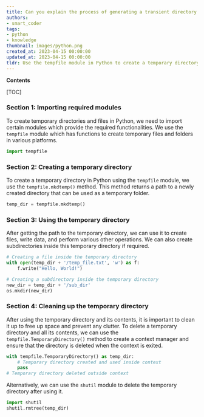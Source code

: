 ```yaml
---
title: Can you explain the process of generating a transient directory and retrieving its path or filename?
authors:
- smart_coder
tags:
- python
- knowledge
thumbnail: images/python.png
created_at: 2023-04-15 00:00:00
updated_at: 2023-04-15 00:00:00
tldr: Use the tempfile module in Python to create a temporary directory and get its file name/path.
---
```


**Contents**

[TOC]

### Section 1: Importing required modules

To create temporary directories and files in Python, we need to import certain modules which provide the required functionalities. We use the `tempfile` module which has functions to create temporary files and folders in various platforms.

```python
import tempfile
```

### Section 2: Creating a temporary directory

To create a temporary directory in Python using the `tempfile` module, we use the `tempfile.mkdtemp()` method. This method returns a path to a newly created directory that can be used as a temporary folder.

```python
temp_dir = tempfile.mkdtemp()
```

### Section 3: Using the temporary directory

After getting the path to the temporary directory, we can use it to create files, write data, and perform various other operations. We can also create subdirectories inside this temporary directory if required.

```python
# Creating a file inside the temporary directory
with open(temp_dir + '/temp_file.txt', 'w') as f:
    f.write("Hello, World!")

# Creating a subdirectory inside the temporary directory
new_dir = temp_dir + '/sub_dir'
os.mkdir(new_dir)
```

### Section 4: Cleaning up the temporary directory

After using the temporary directory and its contents, it is important to clean it up to free up space and prevent any clutter. To delete a temporary directory and all its contents, we can use the `tempfile.TemporaryDirectory()` method to create a context manager and ensure that the directory is deleted when the context is exited.

```python
with tempfile.TemporaryDirectory() as temp_dir:
    # Temporary directory created and used inside context
    pass
# Temporary directory deleted outside context
```

Alternatively, we can use the `shutil` module to delete the temporary directory after using it.

```python
import shutil
shutil.rmtree(temp_dir)
```
